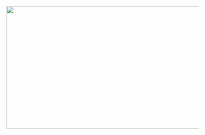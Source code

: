 <a class="imgpopup" href="/sites/default/files/content_localization.jpg"><img src="/sites/default/files/content%20localization.jpg" width="940" height="321"></a>